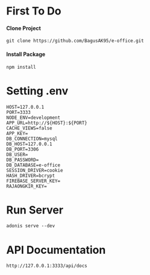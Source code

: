 # First To Do
#### Clone Project
```
git clone https://github.com/BagusAK95/e-office.git
```

#### Install Package
```
npm install
```

# Setting .env
```
HOST=127.0.0.1
PORT=3333
NODE_ENV=development
APP_URL=http://${HOST}:${PORT}
CACHE_VIEWS=false
APP_KEY=
DB_CONNECTION=mysql
DB_HOST=127.0.0.1
DB_PORT=3306
DB_USER=
DB_PASSWORD=
DB_DATABASE=e-office
SESSION_DRIVER=cookie
HASH_DRIVER=bcrypt
FIREBASE_SERVER_KEY=
RAJAONGKIR_KEY=
```

# Run Server
```
adonis serve --dev
```

# API Documentation
```
http://127.0.0.1:3333/api/docs
```